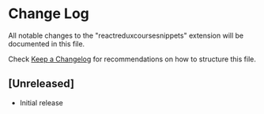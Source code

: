 # Change Log
All notable changes to the "reactreduxcoursesnippets" extension will be documented in this file.

Check [Keep a Changelog](http://keepachangelog.com/) for recommendations on how to structure this file.

## [Unreleased]
- Initial release